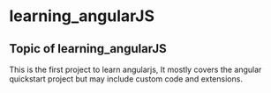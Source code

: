 # learning_angularJS
## Topic of learning_angularJS
This is the first project to learn angularjs, It mostly covers the angular quickstart project but may include custom code and extensions.
